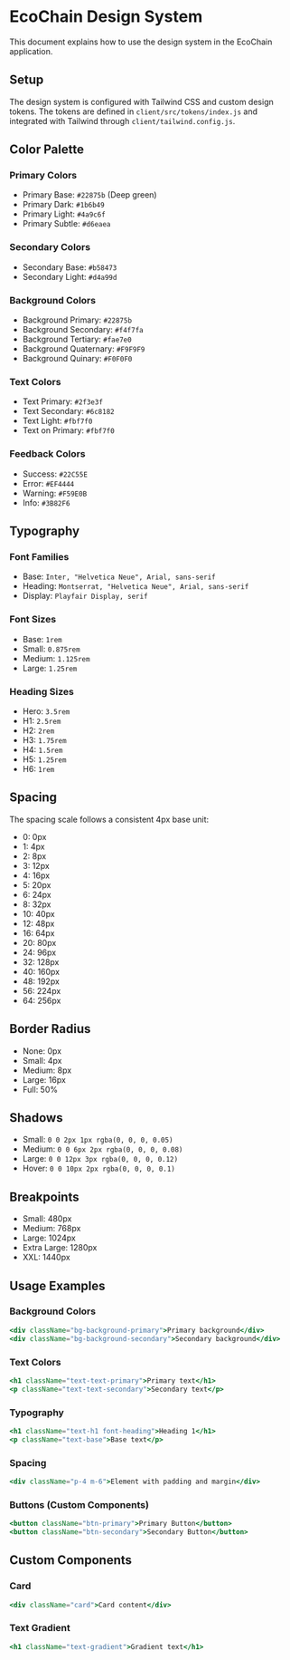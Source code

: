 # EcoChain Design System

This document explains how to use the design system in the EcoChain application.

## Setup

The design system is configured with Tailwind CSS and custom design tokens. The tokens are defined in `client/src/tokens/index.js` and integrated with Tailwind through `client/tailwind.config.js`.

## Color Palette

### Primary Colors
- Primary Base: `#22875b` (Deep green)
- Primary Dark: `#1b6b49`
- Primary Light: `#4a9c6f`
- Primary Subtle: `#d6eaea`

### Secondary Colors
- Secondary Base: `#b58473`
- Secondary Light: `#d4a99d`

### Background Colors
- Background Primary: `#22875b`
- Background Secondary: `#f4f7fa`
- Background Tertiary: `#fae7e0`
- Background Quaternary: `#F9F9F9`
- Background Quinary: `#F0F0F0`

### Text Colors
- Text Primary: `#2f3e3f`
- Text Secondary: `#6c8182`
- Text Light: `#fbf7f0`
- Text on Primary: `#fbf7f0`

### Feedback Colors
- Success: `#22C55E`
- Error: `#EF4444`
- Warning: `#F59E0B`
- Info: `#3B82F6`

## Typography

### Font Families
- Base: `Inter, "Helvetica Neue", Arial, sans-serif`
- Heading: `Montserrat, "Helvetica Neue", Arial, sans-serif`
- Display: `Playfair Display, serif`

### Font Sizes
- Base: `1rem`
- Small: `0.875rem`
- Medium: `1.125rem`
- Large: `1.25rem`

### Heading Sizes
- Hero: `3.5rem`
- H1: `2.5rem`
- H2: `2rem`
- H3: `1.75rem`
- H4: `1.5rem`
- H5: `1.25rem`
- H6: `1rem`

## Spacing

The spacing scale follows a consistent 4px base unit:
- 0: 0px
- 1: 4px
- 2: 8px
- 3: 12px
- 4: 16px
- 5: 20px
- 6: 24px
- 8: 32px
- 10: 40px
- 12: 48px
- 16: 64px
- 20: 80px
- 24: 96px
- 32: 128px
- 40: 160px
- 48: 192px
- 56: 224px
- 64: 256px

## Border Radius

- None: 0px
- Small: 4px
- Medium: 8px
- Large: 16px
- Full: 50%

## Shadows

- Small: `0 0 2px 1px rgba(0, 0, 0, 0.05)`
- Medium: `0 0 6px 2px rgba(0, 0, 0, 0.08)`
- Large: `0 0 12px 3px rgba(0, 0, 0, 0.12)`
- Hover: `0 0 10px 2px rgba(0, 0, 0, 0.1)`

## Breakpoints

- Small: 480px
- Medium: 768px
- Large: 1024px
- Extra Large: 1280px
- XXL: 1440px

## Usage Examples

### Background Colors
```jsx
<div className="bg-background-primary">Primary background</div>
<div className="bg-background-secondary">Secondary background</div>
```

### Text Colors
```jsx
<h1 className="text-text-primary">Primary text</h1>
<p className="text-text-secondary">Secondary text</p>
```

### Typography
```jsx
<h1 className="text-h1 font-heading">Heading 1</h1>
<p className="text-base">Base text</p>
```

### Spacing
```jsx
<div className="p-4 m-6">Element with padding and margin</div>
```

### Buttons (Custom Components)
```jsx
<button className="btn-primary">Primary Button</button>
<button className="btn-secondary">Secondary Button</button>
```

## Custom Components

### Card
```jsx
<div className="card">Card content</div>
```

### Text Gradient
```jsx
<h1 className="text-gradient">Gradient text</h1>
```